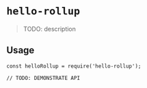# `hello-rollup`

> TODO: description

## Usage

```
const helloRollup = require('hello-rollup');

// TODO: DEMONSTRATE API
```
